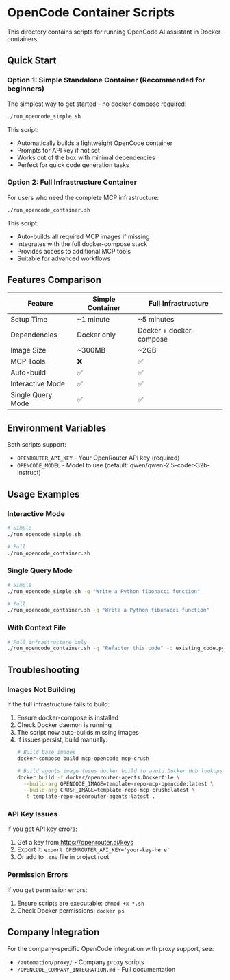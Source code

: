 # OpenCode Container Scripts

This directory contains scripts for running OpenCode AI assistant in Docker containers.

## Quick Start

### Option 1: Simple Standalone Container (Recommended for beginners)

The simplest way to get started - no docker-compose required:

```bash
./run_opencode_simple.sh
```

This script:
- Automatically builds a lightweight OpenCode container
- Prompts for API key if not set
- Works out of the box with minimal dependencies
- Perfect for quick code generation tasks

### Option 2: Full Infrastructure Container

For users who need the complete MCP infrastructure:

```bash
./run_opencode_container.sh
```

This script:
- Auto-builds all required MCP images if missing
- Integrates with the full docker-compose stack
- Provides access to additional MCP tools
- Suitable for advanced workflows

## Features Comparison

| Feature | Simple Container | Full Infrastructure |
|---------|-----------------|-------------------|
| Setup Time | ~1 minute | ~5 minutes |
| Dependencies | Docker only | Docker + docker-compose |
| Image Size | ~300MB | ~2GB |
| MCP Tools | ❌ | ✅ |
| Auto-build | ✅ | ✅ |
| Interactive Mode | ✅ | ✅ |
| Single Query Mode | ✅ | ✅ |

## Environment Variables

Both scripts support:
- `OPENROUTER_API_KEY` - Your OpenRouter API key (required)
- `OPENCODE_MODEL` - Model to use (default: qwen/qwen-2.5-coder-32b-instruct)

## Usage Examples

### Interactive Mode
```bash
# Simple
./run_opencode_simple.sh

# Full
./run_opencode_container.sh
```

### Single Query Mode
```bash
# Simple
./run_opencode_simple.sh -q "Write a Python fibonacci function"

# Full
./run_opencode_container.sh -q "Write a Python fibonacci function"
```

### With Context File
```bash
# Full infrastructure only
./run_opencode_container.sh -q "Refactor this code" -c existing_code.py
```

## Troubleshooting

### Images Not Building

If the full infrastructure fails to build:
1. Ensure docker-compose is installed
2. Check Docker daemon is running
3. The script now auto-builds missing images
4. If issues persist, build manually:
   ```bash
   # Build base images
   docker-compose build mcp-opencode mcp-crush

   # Build agents image (uses docker build to avoid Docker Hub lookups)
   docker build -f docker/openrouter-agents.Dockerfile \
     --build-arg OPENCODE_IMAGE=template-repo-mcp-opencode:latest \
     --build-arg CRUSH_IMAGE=template-repo-mcp-crush:latest \
     -t template-repo-openrouter-agents:latest .
   ```

### API Key Issues

If you get API key errors:
1. Get a key from https://openrouter.ai/keys
2. Export it: `export OPENROUTER_API_KEY='your-key-here'`
3. Or add to `.env` file in project root

### Permission Errors

If you get permission errors:
1. Ensure scripts are executable: `chmod +x *.sh`
2. Check Docker permissions: `docker ps`

## Company Integration

For the company-specific OpenCode integration with proxy support, see:
- `/automation/proxy/` - Company proxy scripts
- `/OPENCODE_COMPANY_INTEGRATION.md` - Full documentation
